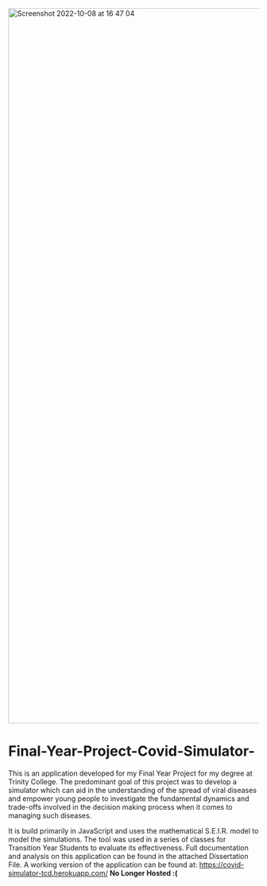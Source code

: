 <img width="1440" alt="Screenshot 2022-10-08 at 16 47 04" src="https://user-images.githubusercontent.com/43253488/194715990-05a3eaf8-736d-4678-951e-fde1e35f79cc.png">

# Final-Year-Project-Covid-Simulator-

This is an application developed for my Final Year Project for my degree at Trinity College. The predominant goal of this project was to develop a simulator which can aid in the understanding of the spread of viral diseases and empower young people to investigate the fundamental dynamics and trade-offs involved in the decision making process when it comes to managing such diseases.

It is build primarily in JavaScript and uses the mathematical S.E.I.R. model to model the simulations. The tool was used in a series of classes for Transition Year Students to evaluate its effectiveness. Full documentation and analysis on this application can be found in the attached Dissertation File. 
A working version of the application can be found at: https://covid-simulator-tcd.herokuapp.com/ <b>No Longer Hosted :(</b>
